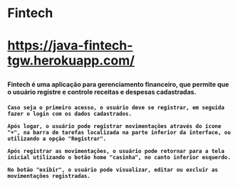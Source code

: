 <h1>Fintech<h1>
  
  https://java-fintech-tgw.herokuapp.com/
  
  
  <h4>Fintech é uma aplicação para gerenciamento financeiro, que permite que o usuário registre e controle receitas e despesas cadastradas. <h4>
    
    Caso seja o primeiro acesso, o usuário deve se registrar, em seguida fazer o login com os dados cadastrados. 
    
    Após logar, o usuário pode registrar movimentações através do ícone "+", na barra de tarefas localizada na parte inferior da interface, ou utilizando a opção "Registrar".
    
    Após registrar as movimentações, o usuário pode retornar para a tela inicial utilizando o botão home "casinha", no canto inferior esquerdo.
    
    No botão "exibir", o usuário pode visualizar, editar ou excluir as movimentações registradas.
